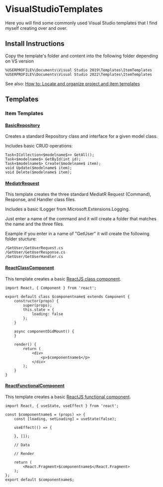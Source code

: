 # VisualStudioTemplates

Here you will find some commonly used Visual Studio templates that I find myself creating over and over. 

## Install Instructions

Copy the template's folder and content into the following folder depending on VS version

```
%USERPROFILE%\Documents\Visual Studio 2019\Templates\ItemTemplates
%USERPROFILE%\Documents\Visual Studio 2022\Templates\ItemTemplates
```

See also: [How to: Locate and organize project and item templates](https://docs.microsoft.com/en-us/visualstudio/ide/how-to-locate-and-organize-project-and-item-templates?view=vs-2019)

## Templates

### Item Templates

#### [BasicRepository](/ItemTemplates/BasicRepository)

Creates a standard Repository class and interface for a given model class.

Includes basic CRUD operations:

```
Task<ICollection<$modelname$>> GetAll();
Task<$modelname$> GetById(int id);
Task<$modelname$> Create($modelname$ item);
void Update($modelname$ item);
void Delete($modelname$ item);
```

#### [MediatrRequest](/ItemTemplates/MediatrRequest)

This template creates the three standard MediatR Request (Command), Response, and Handler class files.

Includes a basic ILogger<T> from Microsoft.Extensions.Logging.

Just enter a name of the command and it will create a folder that matches the name and the three files.

Example if you enter in a name of "GetUser" it will create the following folder stucture:

```
/GetUser/GetUserRequest.cs
/GetUser/GetUserResponse.cs
/GetUser/GetUserHandler.cs
```

#### [ReactClassComponent](/ItemTemplates/ReactClassComponent)

This template creates a basic [ReactJS class component](https://react.dev/reference/react/Component).

```
import React, { Component } from 'react';

export default class $componentname$ extends Component {
	constructor(props) {
        super(props);
        this.state = {
			loading: false
		};
    }
	
	async componentDidMount() {
	}

	render() {
		return (
			<div>
				<p>$componentname$</p>
			</div>
		);
	}	
}
```

#### [ReactFunctionalComponent](/ItemTemplates/ReactFunctionalComponent)

This template creates a basic [ReactJS functional component](https://react.dev/learn/your-first-component).

```
import React, { useState, useEffect } from 'react';

const $componentname$ = (props) => {
    const [loading, setLoading] = useState(false);

    useEffect(() => {

    }, []);

    // Data

    // Render

    return (
        <React.Fragment>$componentname$</React.Fragment>
    );
};
export default $componentname$;
```